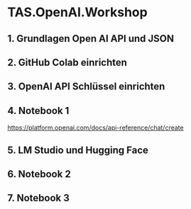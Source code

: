 # TAS.OpenAI.Workshop

## 1. Grundlagen Open AI API und JSON



## 2. GitHub Colab einrichten
## 3. OpenAI API Schlüssel einrichten
## 4. Notebook 1

https://platform.openai.com/docs/api-reference/chat/create


## 5. LM Studio und Hugging Face
## 6. Notebook 2
## 7. Notebook 3
